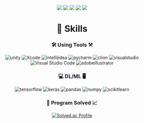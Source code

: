 <div align="center">

  ![](http://github-profile-summary-cards.vercel.app/api/cards/profile-details?username=Jongwoo0101&theme=swift)
  ![](http://github-profile-summary-cards.vercel.app/api/cards/repos-per-language?username=Jongwoo0101&theme=swift)
  ![](http://github-profile-summary-cards.vercel.app/api/cards/most-commit-language?username=Jongwoo0101&theme=swift)
  ![](http://github-profile-summary-cards.vercel.app/api/cards/stats?username=Jongwoo0101&theme=swift)
  ![](http://github-profile-summary-cards.vercel.app/api/cards/productive-time?username=Jongwoo0101&theme=swift&utcOffset=8)
  
  # 💪 Skills
  
  ### 🛠️ Using Tools ⚒️
  
  ![unity](https://img.shields.io/badge/unity-FFFFFF.svg?&style=for-the-badge&logo=unity&logoColor=black)
  ![Xcode](https://img.shields.io/badge/Xcode-147EFB.svg?&style=for-the-badge&logo=Xcode&logoColor=white)
  ![intellijidea](https://img.shields.io/badge/intellijidea-000000.svg?&style=for-the-badge&logo=intellijidea&logoColor=white)
  ![pycharm](https://img.shields.io/badge/pycharm-000000.svg?&style=for-the-badge&logo=pycharm&logoColor=white)
  ![clion](https://img.shields.io/badge/clion-000000.svg?&style=for-the-badge&logo=clion&logoColor=white)
  ![visualstudio](https://img.shields.io/badge/visualstudio-5C2D91.svg?&style=for-the-badge&logo=visualstudio&logoColor=white)
  ![Visual Studio Code](https://img.shields.io/badge/Visual%20Studio%20Code-007ACC.svg?&style=for-the-badge&logo=Visual%20Studio%20Code&logoColor=white)
  ![adobeillustrator](https://img.shields.io/badge/adobeillustrator-FF9A00.svg?&style=for-the-badge&logo=adobeillustrator&logoColor=white)

  
  ### 💻 DL/ML 🖥️
  ![tensorflow](https://img.shields.io/badge/tensorflow-FF6F00.svg?&style=for-the-badge&logo=tensorflow&logoColor=white)
  ![keras](https://img.shields.io/badge/keras-D00000.svg?&style=for-the-badge&logo=keras&logoColor=white)
  ![pandas](https://img.shields.io/badge/pandas-150458.svg?&style=for-the-badge&logo=pandas&logoColor=white)
  ![numpy](https://img.shields.io/badge/numpy-013243.svg?&style=for-the-badge&logo=numpy&logoColor=white)
  ![scikitlearn](https://img.shields.io/badge/scikitlearn-F7931E.svg?&style=for-the-badge&logo=scikitlearn&logoColor=white)
  
  ### 📝 Program Solved 📈
  [![Solved.ac Profile](http://mazassumnida.wtf/api/v2/generate_badge?boj=wonjongwoo01)](https://solved.ac/rlatngus1691/wonjongwoo01)
  
</div>

